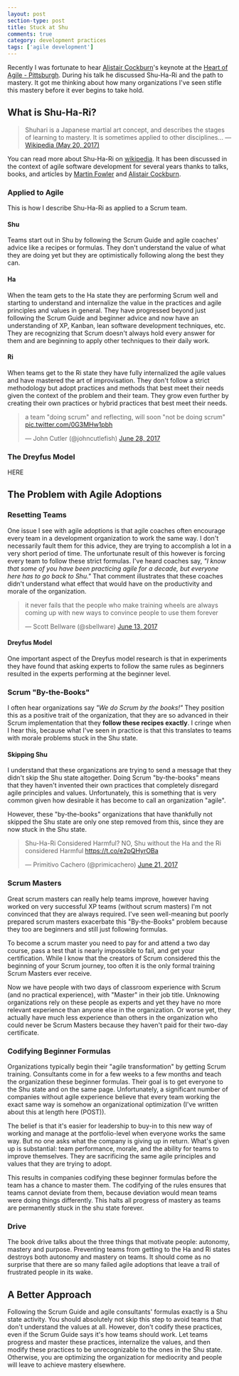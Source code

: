 ```yaml
---
layout: post
section-type: post
title: Stuck at Shu
comments: true
category: development practices
tags: ['agile development']
---
```


Recently I was fortunate to hear [Alistair Cockburn](http://www.alistaircockburn.us)'s keynote at the [Heart of Agile - Pittsburgh](http://heartofagile.com/heart-of-agile-conferences/heart-of-agile-pittsburgh-2017/). During his talk he discussed Shu-Ha-Ri and the path to mastery. It got me thinking about how many organizations I've seen stifle this mastery before it ever begins to take hold. 

## What is Shu-Ha-Ri?

> Shuhari is a Japanese martial art concept, and describes the stages of learning to mastery. It is sometimes applied to other disciplines...
> &mdash; [Wikipedia (May 20, 2017)](https://en.wikipedia.org/wiki/Shuhari)

You can read more about Shu-Ha-Ri on [wikipedia](https://en.wikipedia.org/wiki/Shuhari). It has been discussed in the context of agile software development for several years thanks to talks, books, and articles by [Martin Fowler](https://martinfowler.com/bliki/ShuHaRi.html) and [Alistair Cockburn](http://alistair.cockburn.us). 

### Applied to Agile

This is how I describe Shu-Ha-Ri as applied to a Scrum team.

#### Shu

Teams start out in Shu by following the Scrum Guide and agile coaches' advice like a recipes or formulas. They don't understand the value of what they are doing yet but they are optimistically following along the best they can. 

#### Ha

When the team gets to the Ha state they are performing Scrum well and starting to understand and internalize the value in the practices and agile principles and values in general. They have progressed beyond just following the Scrum Guide and beginner advice and now have an understanding of XP, Kanban, lean software development techniques, etc. They are recognizing that Scrum doesn't always hold every answer for them and are beginning to apply other techniques to their daily work.

#### Ri

When teams get to the Ri state they have fully internalized the agile values and have mastered the art of improvisation. They don't follow a strict methodology but adopt practices and methods that best meet their needs given the context of the problem and their team. They grow even further by creating their own practices or hybrid practices that best meet their needs. 

<blockquote class="twitter-tweet" data-lang="en"><p lang="en" dir="ltr">a team &quot;doing scrum&quot; and reflecting, will soon &quot;not be doing scrum&quot; <a href="https://t.co/0G3MHw1pbh">pic.twitter.com/0G3MHw1pbh</a></p>&mdash; John Cutler (@johncutlefish) <a href="https://twitter.com/johncutlefish/status/880188039011508224">June 28, 2017</a></blockquote>
<script async src="//platform.twitter.com/widgets.js" charset="utf-8"></script>
 
### The Dreyfus Model 
HERE
## The Problem with Agile Adoptions

### Resetting Teams

One issue I see with agile adoptions is that agile coaches often encourage every team in a development organization to work the same way. I don't necessarily fault them for this advice, they are trying to accomplish a lot in a very short period of time. The unfortunate result of this however is forcing every team to follow these strict formulas. I've heard coaches say, _"I know that some of you have been practicing agile for a decade, but everyone here has to go back to Shu."_ That comment illustrates that these coaches didn't understand what effect that would have on the productivity and morale of the organization. 

<blockquote class="twitter-tweet" data-lang="en"><p lang="en" dir="ltr">it never fails that the people who make training wheels are always coming up with new ways to convince people to use them forever</p>&mdash; Scott Bellware (@sbellware) <a href="https://twitter.com/sbellware/status/874772995960688640">June 13, 2017</a></blockquote>
<script async src="//platform.twitter.com/widgets.js" charset="utf-8"></script>


#### Dreyfus Model
One important aspect of the Dreyfus model research is that in experiments they have found that asking experts to follow the same rules as beginners resulted in the experts performing at the beginner level. 

### Scrum "By-the-Books"
I often hear organizations say _"We do Scrum by the books!"_ They position this as a positive trait of the organization, that they are so advanced in their Scrum implementation that they **follow these recipes exactly**. I cringe when I hear this, because what I've seen in practice is that this translates to teams with morale problems stuck in the Shu state.

#### Skipping Shu

I understand that these organizations are trying to send a message that they didn't skip the Shu state altogether. Doing Scrum "by-the-books" means that they haven't invented their own practices that completely disregard agile principles and values. Unfortunately, this is something that is very common given how desirable it has become to call an organization "agile".

However, these "by-the-books" organizations that have thankfully not skipped the Shu state are only one step removed from this, since they are now stuck in the Shu state.

<blockquote class="twitter-tweet" data-lang="en"><p lang="en" dir="ltr">Shu-Ha-Ri Considered Harmful? NO, Shu without the Ha and the Ri considered Harmful <a href="https://t.co/e2pQHyrOBa">https://t.co/e2pQHyrOBa</a></p>&mdash; Primitivo Cachero (@primicachero) <a href="https://twitter.com/primicachero/status/877418470140518400">June 21, 2017</a></blockquote>
<script async src="//platform.twitter.com/widgets.js" charset="utf-8"></script>

### Scrum Masters

Great scrum masters can really help teams improve, however having worked on very successful XP teams (without scrum masters) I'm not convinced that they are always required. I've seen well-meaning but poorly prepared scrum masters exacerbate this "By-the-Books" problem because they too are beginners and still just following formulas. 

To become a scrum master you need to pay for and attend a two day course, pass a test that is nearly impossible to fail, and get your certification. While I know that the creators of Scrum considered this the beginning of your Scrum journey, too often it is the only formal training Scrum Masters ever receive. 

Now we have people with two days of classroom experience with Scrum (and no practical experience), with "Master" in their job title. Unknowing organizations rely on these people as experts and yet they have no more relevant experience than anyone else in the organization. Or worse yet, they actually have much less experience than others in the organization who could never be Scrum Masters because they haven't paid for their two-day certificate. 

### Codifying Beginner Formulas

Organizations typically begin their "agile transformation" by getting Scrum training. Consultants come in for a few weeks to a few months and teach the organization these beginner formulas. Their goal is to get everyone to the Shu state and on the same page. Unfortunately, a significant number of companies without agile experience believe that every team working the exact same way is somehow an organizational optimization (I've written about this at length here (POST)).

The belief is that it's easier for leadership to buy-in to this new way of working and manage at the portfolio-level when everyone works the same way. But no one asks what the company is giving up in return. What's given up is substantial: team performance, morale, and the ability for teams to improve themselves. They are sacrificing the same agile principles and values that they are trying to adopt. 

This results in companies codifying these beginner formulas before the team has a chance to master them. The codifying of the rules ensures that teams cannot deviate from them, because deviation would mean teams were doing things differently. This halts all progress of mastery as teams are permanently stuck in the shu state forever.

### Drive
The book drive talks about the three things that motivate people: autonomy, mastery and purpose. Preventing teams from getting to the Ha and Ri states destroys both autonomy and mastery on teams. It should come as no surprise that there are so many failed agile adoptions that leave a trail of frustrated people in its wake. 

## A Better Approach

Following the Scrum Guide and agile consultants' formulas exactly is a Shu state activity. You should absolutely not skip this step to avoid teams that don't understand the values at all. However, don't codify these practices, even if the Scrum Guide says it's how teams should work. Let teams progress and master these practices, internalize the values, and then modify these practices to be unrecognizable to the ones in the Shu state. Otherwise, you are optimizing the organization for mediocrity and people will leave to achieve mastery elsewhere. 